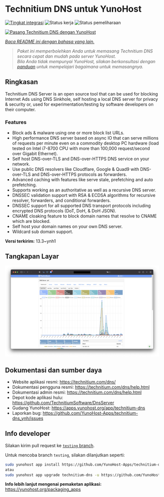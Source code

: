 <!--
N.B.: README ini dibuat secara otomatis oleh <https://github.com/YunoHost/apps/tree/master/tools/readme_generator>
Ini TIDAK boleh diedit dengan tangan.
-->

# Technitium DNS untuk YunoHost

[![Tingkat integrasi](https://apps.yunohost.org/badge/integration/technitium-dns)](https://ci-apps.yunohost.org/ci/apps/technitium-dns/)
![Status kerja](https://apps.yunohost.org/badge/state/technitium-dns)
![Status pemeliharaan](https://apps.yunohost.org/badge/maintained/technitium-dns)

[![Pasang Technitium DNS dengan YunoHost](https://install-app.yunohost.org/install-with-yunohost.svg)](https://install-app.yunohost.org/?app=technitium-dns)

*[Baca README ini dengan bahasa yang lain.](./ALL_README.md)*

> *Paket ini memperbolehkan Anda untuk memasang Technitium DNS secara cepat dan mudah pada server YunoHost.*  
> *Bila Anda tidak mempunyai YunoHost, silakan berkonsultasi dengan [panduan](https://yunohost.org/install) untuk mempelajari bagaimana untuk memasangnya.*

## Ringkasan

Technitium DNS Server is an open source tool that can be used for blocking Internet Ads using DNS Sinkhole, self hosting a local DNS server for privacy & security or, used for experimentation/testing by software developers on their computer.

### Features

- Block ads & malware using one or more block list URLs.
- High performance DNS server based on async IO that can serve millions of requests per minute even on a commodity desktop PC hardware (load tested on Intel i7-8700 CPU with more than 100,000 request/second over Gigabit Ethernet).
- Self host DNS-over-TLS and DNS-over-HTTPS DNS service on your network.
- Use public DNS resolvers like Cloudflare, Google & Quad9 with DNS-over-TLS and DNS-over-HTTPS protocols as forwarders.
- Advanced caching with features like serve stale, prefetching and auto prefetching.
- Supports working as an authoritative as well as a recursive DNS server.
- DNSSEC validation support with RSA & ECDSA algorithms for recursive resolver, forwarders, and conditional forwarders.
- DNSSEC support for all supported DNS transport protocols including encrypted DNS protocols (DoT, DoH, & DoH JSON).
- CNAME cloaking feature to block domain names that resolve to CNAME which are blocked.
- Self host your domain names on your own DNS server.
- Wildcard sub domain support.


**Versi terkirim:** 13.3~ynh1

## Tangkapan Layar

![Tangkapan Layar pada Technitium DNS](./doc/screenshots/screenshot.png)

## Dokumentasi dan sumber daya

- Website aplikasi resmi: <https://technitium.com/dns/>
- Dokumentasi pengguna resmi: <https://technitium.com/dns/help.html>
- Dokumentasi admin resmi: <https://technitium.com/dns/help.html>
- Depot kode aplikasi hulu: <https://github.com/TechnitiumSoftware/DnsServer>
- Gudang YunoHost: <https://apps.yunohost.org/app/technitium-dns>
- Laporkan bug: <https://github.com/YunoHost-Apps/technitium-dns_ynh/issues>

## Info developer

Silakan kirim pull request ke [`testing` branch](https://github.com/YunoHost-Apps/technitium-dns_ynh/tree/testing).

Untuk mencoba branch `testing`, silakan dilanjutkan seperti:

```bash
sudo yunohost app install https://github.com/YunoHost-Apps/technitium-dns_ynh/tree/testing --debug
atau
sudo yunohost app upgrade technitium-dns -u https://github.com/YunoHost-Apps/technitium-dns_ynh/tree/testing --debug
```

**Info lebih lanjut mengenai pemaketan aplikasi:** <https://yunohost.org/packaging_apps>
